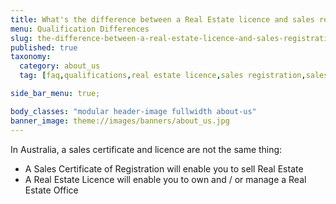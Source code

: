 ```yaml
---
title: What's the difference between a Real Estate licence and sales registration certificate?
menu: Qualification Differences
slug: the-difference-between-a-real-estate-licence-and-sales-registration-certificate
published: true
taxonomy:
  category: about_us
  tag: [faq,qualifications,real estate licence,sales registration,sales]

side_bar_menu: true;

body_classes: "modular header-image fullwidth about-us"
banner_image: theme://images/banners/about_us.jpg
---
```


In Australia, a sales certificate and licence are not the same thing:
- A Sales Certificate of Registration will enable you to sell Real Estate
- A Real Estate Licence will enable you to own and / or manage a Real Estate Office
